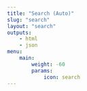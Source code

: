 ```yaml
---
title: "Search (Auto)"
slug: "search"
layout: "search"
outputs:
    - html
    - json
menu:
    main:
        weight: -60
        params: 
            icon: search
---
```

